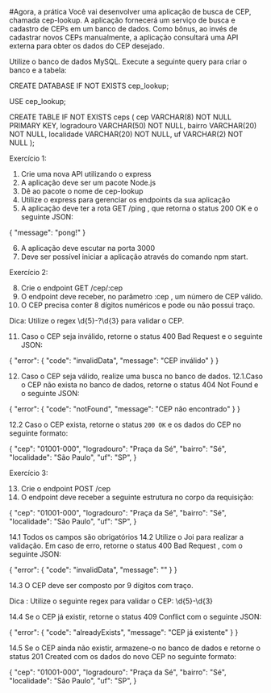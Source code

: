 #Agora, a prática
Você vai desenvolver uma aplicação de busca de CEP, chamada cep-lookup. A aplicação fornecerá um serviço de busca e cadastro de CEPs em um banco de dados. Como bônus, ao invés de cadastrar novos CEPs manualmente, a aplicação consultará uma API externa para obter os dados do CEP desejado.

Utilize o banco de dados MySQL. Execute a seguinte query para criar o banco e a tabela:

CREATE DATABASE IF NOT EXISTS cep_lookup;

USE cep_lookup;

CREATE TABLE IF NOT EXISTS ceps (
  cep VARCHAR(8) NOT NULL PRIMARY KEY,
  logradouro VARCHAR(50) NOT NULL,
  bairro VARCHAR(20) NOT NULL,
  localidade VARCHAR(20) NOT NULL,
  uf VARCHAR(2) NOT NULL
);

Exercício 1:

1. Crie uma nova API utilizando o express
2. A aplicação deve ser um pacote Node.js
3. Dê ao pacote o nome de cep-lookup
4. Utilize o express para gerenciar os endpoints da sua aplicação
5. A aplicação deve ter a rota GET /ping , que retorna o status 200 OK e o seguinte JSON:

{ "message": "pong!" }

6. A aplicação deve escutar na porta 3000
7. Deve ser possível iniciar a aplicação através do comando npm start.

Exercício 2:

8. Crie o endpoint GET /cep/:cep
9. O endpoint deve receber, no parâmetro :cep , um número de CEP válido.
10. O CEP precisa conter 8 dígitos numéricos e pode ou não possui traço.

Dica: Utilize o regex \d{5}-?\d{3} para validar o CEP.

11. Caso o CEP seja inválido, retorne o status 400 Bad Request e o seguinte JSON:

  { "error": { "code": "invalidData", "message": "CEP inválido" } }

12. Caso o CEP seja válido, realize uma busca no banco de dados.
12.1.Caso o CEP não exista no banco de dados, retorne o status 404 Not Found e o seguinte JSON:

{ "error": { "code": "notFound", "message": "CEP não encontrado" } }

12.2 Caso o CEP exista, retorne o status `200 OK` e os dados do CEP no seguinte formato:

{
  "cep": "01001-000",
  "logradouro": "Praça da Sé",
  "bairro": "Sé",
  "localidade": "São Paulo",
  "uf": "SP",
}

Exercício 3:

13. Crie o endpoint POST /cep
14. O endpoint deve receber a seguinte estrutura no corpo da requisição:

{
  "cep": "01001-000",
  "logradouro": "Praça da Sé",
  "bairro": "Sé",
  "localidade": "São Paulo",
  "uf": "SP",
}

14.1 Todos os campos são obrigatórios
14.2 Utilize o Joi para realizar a validação. Em caso de erro, retorne o status 400 Bad Request , com o seguinte JSON:

{ "error": { "code": "invalidData", "message": "<mensagem do Joi>" } }

14.3 O CEP deve ser composto por 9 dígitos com traço. 

Dica : Utilize o seguinte regex para validar o CEP: \d{5}-\d{3}

14.4 Se o CEP já existir, retorne o status 409 Conflict com o seguinte JSON:

{
  "error": { "code": "alreadyExists", "message": "CEP já existente" }
}

14.5 Se o CEP ainda não existir, armazene-o no banco de dados e retorne o status 201 Created com os dados do novo CEP no seguinte formato:

{
  "cep": "01001-000",
  "logradouro": "Praça da Sé",
  "bairro": "Sé",
  "localidade": "São Paulo",
  "uf": "SP",
}
